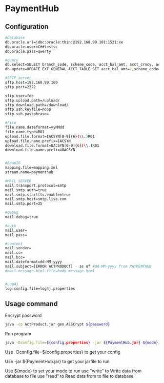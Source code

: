 # PaymentHub

Configuration
---------------
```sh
#Database
db.oracle.url=jdbc:oracle:thin:@192.168.99.101:1521:xe
db.oracle.user=C##testsc
db.oracle.pass=qwerty

#query
db.select=SELECT branch_code, scheme_code, acct_bal_amt, acct_crncy, account_id, scheme_type FROM ext_general_acct_table WHERE bank_id = '011' AND scheme_type != 'OAB' AND LENGTH(account_id) = 10
db.update=UPDATE EXT_GENERAL_ACCT_TABLE SET acct_bal_amt=?,scheme_code=? WHERE account_id =? AND  bank_id ='011'

#SFTP server
sftp.host=192.168.99.100
sftp.port=2222

sftp.user=foo
sftp.upload.path=/upload/
sftp.download.path=/download/
sftp.ssh.keyfile=nopp
sftp.ssh.passphrase=

#File
file.name.dateformat=yyMMdd
file.name.type=R01
upload.file.format=IACSYN[0-9]{6}(\\.)R01
upload.file.name.prefix=IACSYN
download.file.format=OACSYN[0-9]{6}(\\.)R01
download.file.name.prefix=OACSYN


#BeanIO
mapping.file=mapping.xml
stream.name=paymenthub

#MAIL SERVER
mail.transport.protocol=smtp
mail.smtp.auth=true
mail.smtp.starttls.enable=true
mail.smtp.host=smtp.live.com
mail.smtp.port=25

#debug
mail.debug=true

#auth
mail.user=
mail.pass=

#content
mail.sender=
mail.cc=
mail.bcc=
mail.dateformat=dd-MM-yyyy
mail.subject=[ERROR ACTPRODUCT] - as of #dd-MM-yyyy from PAYMENTHUB
#mail.message.html.file=body_message.html


#Log4j
log.config.file=log4j.properties
```

Usage command
---------------

Encrypt password
```sh
java -cp ActProduct.jar gen.AESCrypt ${password}
```
Run program
```sh
java -Dconfig.file=${config.properties} -jar ${PaymentHub.jar} ${mode}
```
  Use -Dconfig.file=${config.properties} to get your config
	
  Use -jar ${PaymentHub.jar} to get your jarfile to run
	
  Use ${mode} to set your mode to run
		use "write" to Write data from database to file
		use "read" to Read data from to file to database

